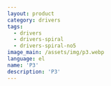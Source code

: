 ```yaml
---
layout: product
category: drivers
tags:
  - drivers
  - drivers-spiral
  - drivers-spiral-no5
image_main: /assets/img/p3.webp
language: el
name: 'P3'
description: 'P3'
---
```

